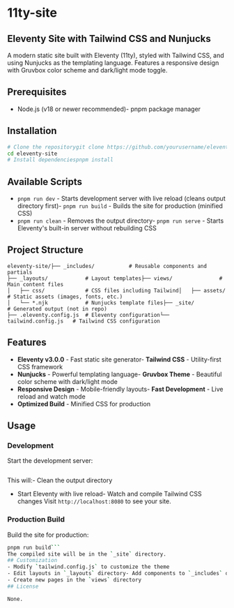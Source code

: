 # 11ty-site

## Eleventy Site with Tailwind CSS and Nunjucks
A modern static site built with Eleventy (11ty), styled with Tailwind CSS, and using Nunjucks as the templating language. Features a responsive design with Gruvbox color scheme and dark/light mode toggle.
## Prerequisites
- Node.js (v18 or newer recommended)- pnpm package manager
## Installation
```bash
# Clone the repositorygit clone https://github.com/yourusername/eleventy-site.git
cd eleventy-site
# Install dependenciespnpm install
```
## Available Scripts
- `pnpm run dev` - Starts development server with live reload (cleans output directory first)- `pnpm run build` - Builds the site for production (minified CSS)
- `pnpm run clean` - Removes the output directory- `pnpm run serve` - Starts Eleventy's built-in server without rebuilding CSS
## Project Structure
```
eleventy-site/├── _includes/           # Reusable components and partials
├── _layouts/            # Layout templates├── views/               # Main content files
│   ├── css/             # CSS files including Tailwind│   ├── assets/          # Static assets (images, fonts, etc.)
│   └── *.njk            # Nunjucks template files├── _site/               # Generated output (not in repo)
├── .eleventy.config.js  # Eleventy configuration└── tailwind.config.js   # Tailwind CSS configuration
```
## Features
- **Eleventy v3.0.0** - Fast static site generator- **Tailwind CSS** - Utility-first CSS framework
- **Nunjucks** - Powerful templating language- **Gruvbox Theme** - Beautiful color scheme with dark/light mode
- **Responsive Design** - Mobile-friendly layouts- **Fast Development** - Live reload and watch mode
- **Optimized Build** - Minified CSS for production
## Usage
### Development
Start the development server:
```bashpnpm run dev
```
This will:- Clean the output directory
- Start Eleventy with live reload- Watch and compile Tailwind CSS changes
Visit `http://localhost:8080` to see your site.
### Production Build
Build the site for production:
```bash
pnpm run build```
The compiled site will be in the `_site` directory.
## Customization
- Modify `tailwind.config.js` to customize the theme
- Edit layouts in `_layouts` directory- Add components to `_includes` directory
- Create new pages in the `views` directory
## License

None.